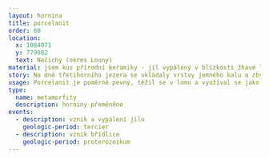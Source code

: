 ```yaml
---
layout: hornina
title: porcelanit
order: 60
location:
  x: 1004071
  y: 779982
  text: Nečichy (okres Louny)
material: jsem kus přírodní keramiky - jíl vypálený v blízkosti žhavé lávy
story: Na dně třetihorního jezera se ukládaly vrstvy jemného kalu a zbytků odumřelých rostlin. Vznikly vrstvy měkkých jílovců a jílovitého uhlí. Později se podél zlomů v zemské kůře k povrchu prodralo žhavé čedičové magma. Když se žhavá láva dostala do blízkosti jílů, jíly se vypálily podobně jako hlína v keramické peci - vznikla přírodní keramika - porcelanit. Uhlí se vzňalo a začalo hořet - to byl další zdroj žáru, který působil při vypálení jílů. Později část třetihorních sedimentů zničila eroze, ale tam, kde byly vypálené v porcelanity, vydržely dodes. 
usage: Porcelanit je poměrně pevný, těžil se v lomu a využíval se jako stavební kámen pro méně náročné stavby. Ložisko bylo vytěženo, ale porcelanity lze ještě vidět ve stěně opuštěného lomu.
type:
  name: metamorfity
  description: horniny přeměněné
events:
  - description: vznik a vypálení jílu
    geologic-period: tercier
  - description: vznik břidlice
    geologic-period: proterozoikum
---
```


